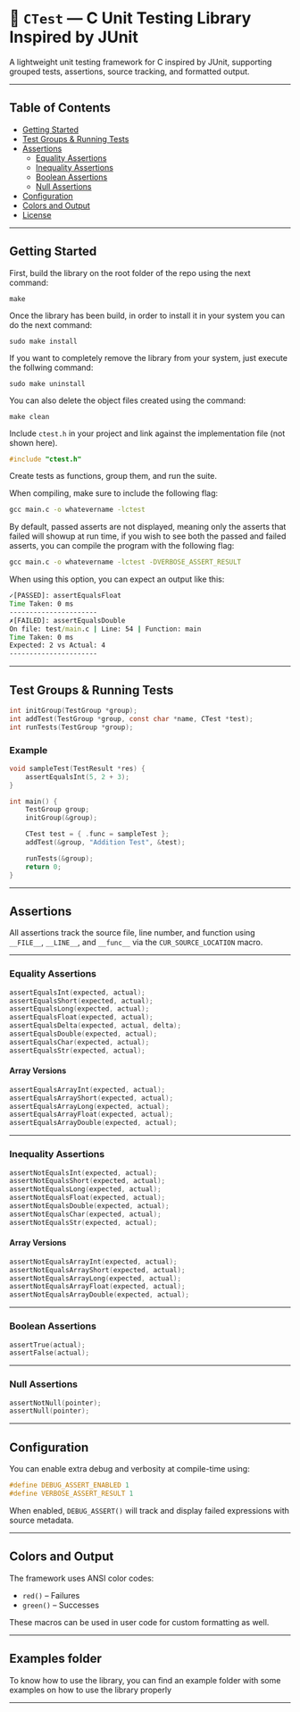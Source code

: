 # 📘 `CTest` — C Unit Testing Library Inspired by JUnit

A lightweight unit testing framework for C inspired by JUnit, supporting grouped tests, assertions, source tracking, and formatted output.

---

## Table of Contents

- [Getting Started](#getting-started)
- [Test Groups & Running Tests](#test-groups--running-tests)
- [Assertions](#assertions)
  - [Equality Assertions](#equality-assertions)
  - [Inequality Assertions](#inequality-assertions)
  - [Boolean Assertions](#boolean-assertions)
  - [Null Assertions](#null-assertions)
- [Configuration](#configuration)
- [Colors and Output](#colors-and-output)
- [License](#license)

---

## Getting Started
First, build the library on the root folder of the repo using the next command:  

```make
make
```
Once the library has been build, in order to install it in your system you can do the next command:  

```make
sudo make install
```
If you want to completely remove the library from your system, just execute the follwing command:  

```make
sudo make uninstall
```
You can also delete the object files created using the command:  

```make
make clean
```

Include `ctest.h` in your project and link against the implementation file (not shown here). 

```c
#include "ctest.h"
```

Create tests as functions, group them, and run the suite.

When compiling, make sure to include the following flag:

```cmd
gcc main.c -o whatevername -lctest
```
By default, passed asserts are not displayed, meaning only the asserts that failed will showup at run time, if you wish to see both the passed and failed asserts, you can compile the program with the following flag:  

```cmd
gcc main.c -o whatevername -lctest -DVERBOSE_ASSERT_RESULT
```
When using this option, you can expect an output like this:  

```cmd
✓[PASSED]: assertEqualsFloat
Time Taken: 0 ms
----------------------
✗[FAILED]: assertEqualsDouble
On file: test/main.c | Line: 54 | Function: main
Time Taken: 0 ms
Expected: 2 vs Actual: 4
----------------------
```

---

## Test Groups & Running Tests

```c
int initGroup(TestGroup *group);
int addTest(TestGroup *group, const char *name, CTest *test);
int runTests(TestGroup *group);
```

### Example

```c
void sampleTest(TestResult *res) {
    assertEqualsInt(5, 2 + 3);
}

int main() {
    TestGroup group;
    initGroup(&group);

    CTest test = { .func = sampleTest };
    addTest(&group, "Addition Test", &test);

    runTests(&group);
    return 0;
}
```

---

## Assertions

All assertions track the source file, line number, and function using `__FILE__`, `__LINE__`, and `__func__` via the `CUR_SOURCE_LOCATION` macro.

---

### Equality Assertions

```c
assertEqualsInt(expected, actual);
assertEqualsShort(expected, actual);
assertEqualsLong(expected, actual);
assertEqualsFloat(expected, actual);
assertEqualsDelta(expected, actual, delta);
assertEqualsDouble(expected, actual);
assertEqualsChar(expected, actual);
assertEqualsStr(expected, actual);
```

#### Array Versions

```c
assertEqualsArrayInt(expected, actual);
assertEqualsArrayShort(expected, actual);
assertEqualsArrayLong(expected, actual);
assertEqualsArrayFloat(expected, actual);
assertEqualsArrayDouble(expected, actual);
```

---

### Inequality Assertions

```c
assertNotEqualsInt(expected, actual);
assertNotEqualsShort(expected, actual);
assertNotEqualsLong(expected, actual);
assertNotEqualsFloat(expected, actual);
assertNotEqualsDouble(expected, actual);
assertNotEqualsChar(expected, actual);
assertNotEqualsStr(expected, actual);
```

#### Array Versions

```c
assertNotEqualsArrayInt(expected, actual);
assertNotEqualsArrayShort(expected, actual);
assertNotEqualsArrayLong(expected, actual);
assertNotEqualsArrayFloat(expected, actual);
assertNotEqualsArrayDouble(expected, actual);
```

---

### Boolean Assertions

```c
assertTrue(actual);
assertFalse(actual);
```

---

### Null Assertions

```c
assertNotNull(pointer);
assertNull(pointer);
```

---

## Configuration

You can enable extra debug and verbosity at compile-time using:

```c
#define DEBUG_ASSERT_ENABLED 1
#define VERBOSE_ASSERT_RESULT 1
```

When enabled, `DEBUG_ASSERT()` will track and display failed expressions with source metadata.

---

## Colors and Output

The framework uses ANSI color codes:

- `red()` – Failures
- `green()` – Successes

These macros can be used in user code for custom formatting as well.

---

## Examples folder  

To know how to use the library, you can find an example folder with some examples on how to use the library properly

---
